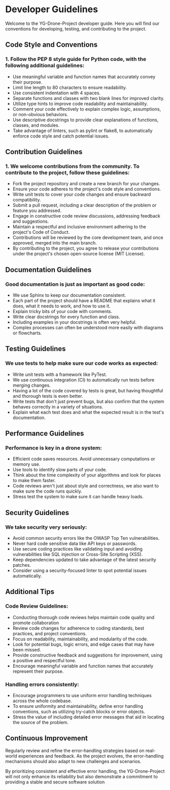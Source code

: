 # Developer Guidelines
Welcome to the YG-Drone-Project developer guide. Here you will find our conventions for developing, testing, and contributing to the project.

## Code Style and Conventions
### 1. Follow the PEP 8 style guide for Python code, with the following additional guidelines:
   - Use meaningful variable and function names that accurately convey their purpose.
   - Limit line length to 80 characters to ensure readability.
   - Use consistent indentation with 4 spaces.
   - Separate functions and classes with two blank lines for improved clarity.
   - Utilize type hints to improve code readability and maintainability.
   - Comment your code effectively to explain complex logic, assumptions, or non-obvious behaviors.
   - Use descriptive docstrings to provide clear explanations of functions, classes, and modules.
   - Take advantage of linters, such as pylint or flake8, to automatically enforce code style and catch potential issues.

## Contribution Guidelines
### 1. We welcome contributions from the community. To contribute to the project, follow these guidelines:
   - Fork the project repository and create a new branch for your changes.
   - Ensure your code adheres to the project's code style and conventions.
   - Write unit tests to cover your code changes and ensure backward compatibility.
   - Submit a pull request, including a clear description of the problem or feature you addressed.
   - Engage in constructive code review discussions, addressing feedback and suggestions.
   - Maintain a respectful and inclusive environment adhering to the project's Code of Conduct.
   - Contributions will be reviewed by the core development team, and once approved, merged into the main branch.
   - By contributing to the project, you agree to release your contributions under the project's chosen open-source license (MIT License).

## Documentation Guidelines
### Good documentation is just as important as good code:
   - We use Sphinx to keep our documentation consistent.
   - Each part of the project should have a README that explains what it does, what it needs to work, and how to use it.
   - Explain tricky bits of your code with comments.
   - Write clear docstrings for every function and class.
   - Including examples in your docstrings is often very helpful.
   - Complex processes can often be understood more easily with diagrams or flowcharts.

## Testing Guidelines
### We use tests to help make sure our code works as expected:
   - Write unit tests with a framework like PyTest.
   - We use continuous integration (CI) to automatically run tests before merging changes.
   - Having a lot of the code covered by tests is great, but having thoughtful and thorough tests is even better.
   - Write tests that don't just prevent bugs, but also confirm that the system behaves correctly in a variety of situations.
   - Explain what each test does and what the expected result is in the test's documentation.

## Performance Guidelines
### Performance is key in a drone system:
   - Efficient code saves resources. Avoid unnecessary computations or memory use.
   - Use tools to identify slow parts of your code.
   - Think about the time complexity of your algorithms and look for places to make them faster.
   - Code reviews aren't just about style and correctness, we also want to make sure the code runs quickly.
   - Stress test the system to make sure it can handle heavy loads.

## Security Guidelines
### We take security very seriously:
   - Avoid common security errors like the OWASP Top Ten vulnerabilities.
   - Never hard code sensitive data like API keys or passwords.
   - Use secure coding practices like validating input and avoiding vulnerabilities like SQL injection or Cross-Site Scripting (XSS).
   - Keep dependencies updated to take advantage of the latest security patches.
   - Consider using a security-focused linter to spot potential issues automatically.

## Additional Tips
### Code Review Guidelines:
   - Conducting thorough code reviews helps maintain code quality and promote collaboration
   - Review code changes for adherence to coding standards, best practices, and project conventions.
   - Focus on readability, maintainability, and modularity of the code.
   - Look for potential bugs, logic errors, and edge cases that may have been missed.
   - Provide constructive feedback and suggestions for improvement, using a positive and respectful tone.
   - Encourage meaningful variable and function names that accurately represent their purpose.
### Handling errors consistently:
   - Encourage programmers to use uniform error handling techniques across the whole codebase.
   - To ensure uniformity and maintainability, define error handling conventions, such as utilizing try-catch blocks or error objects.
   - Stress the value of including detailed error messages that aid in locating the source of the problem.

   ## Continuous Improvement
Regularly review and refine the error-handling strategies based on real-world experiences and feedback. As the project evolves, the error-handling mechanisms should also adapt to new challenges and scenarios.

By prioritizing consistent and effective error handling, the YG-Drone-Project will not only enhance its reliability but also demonstrate a commitment to providing a stable and secure software solution